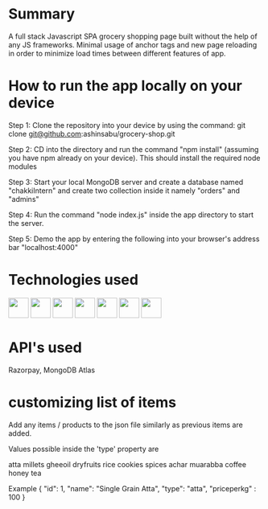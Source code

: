 # Summary

A full stack Javascript SPA grocery shopping page built without the help of any JS frameworks.
Minimal usage of anchor tags and new page reloading in order to minimize load times between different features of app.

# How to run the app locally on your device

Step 1: Clone the repository into your device by using the command: 
    git clone git@github.com:ashinsabu/grocery-shop.git

Step 2: CD into the directory and run the command "npm install" (assuming you have npm already on your device). This should install the required node modules

Step 3: Start your local MongoDB server and create a database named "chakkiIntern" and create two collection inside it namely "orders" and "admins"

Step 4: Run the command "node index.js" inside the app directory to start the server.

Step 5: Demo the app by entering the following into your browser's address bar "localhost:4000"

# Technologies used

<img src = "https://user-images.githubusercontent.com/25181517/117447535-f00a3a00-af3d-11eb-89bf-45aaf56dbaf1.png" height="40px" width ="40px">
<img src="https://user-images.githubusercontent.com/25181517/117447663-0fa16280-af3e-11eb-8677-bcf8e4f8e298.png" height="40px" width ="40px">
<img src="https://user-images.githubusercontent.com/25181517/117447155-6a868a00-af3d-11eb-9cfe-245df15c9f3f.png" height="40px" width ="40px">
<img src="https://user-images.githubusercontent.com/25181517/121402101-c89df700-c959-11eb-8b4a-bbadf9e84b30.png" height="40px" width ="40px">
<img src="https://cdn-icons-png.flaticon.com/512/919/919825.png" height="40px" width ="40px">
<img src="https://i0.wp.com/blog.fossasia.org/wp-content/uploads/2017/07/handlebars-js.png?fit=500%2C500&ssl=1" height="40px" width ="40px">
<img src="https://cdn.iconscout.com/icon/free/png-256/mongodb-226029.png" height="40px" width ="40px">

# API's used
Razorpay, MongoDB Atlas

# customizing list of items

Add any items / products to the json file similarly as previous items are added.

Values possible inside the 'type' property are

atta
millets
gheeoil
dryfruits
rice
cookies
spices
achar
muarabba
coffee 
honey
tea

Example 
{
    "id": 1,
    "name": "Single Grain Atta",
    "type": "atta",
    "priceperkg" : 100
}
